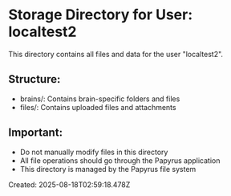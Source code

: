 # Storage Directory for User: localtest2

This directory contains all files and data for the user "localtest2".

## Structure:
- brains/: Contains brain-specific folders and files
- files/: Contains uploaded files and attachments

## Important:
- Do not manually modify files in this directory
- All file operations should go through the Papyrus application
- This directory is managed by the Papyrus file system

Created: 2025-08-18T02:59:18.478Z
